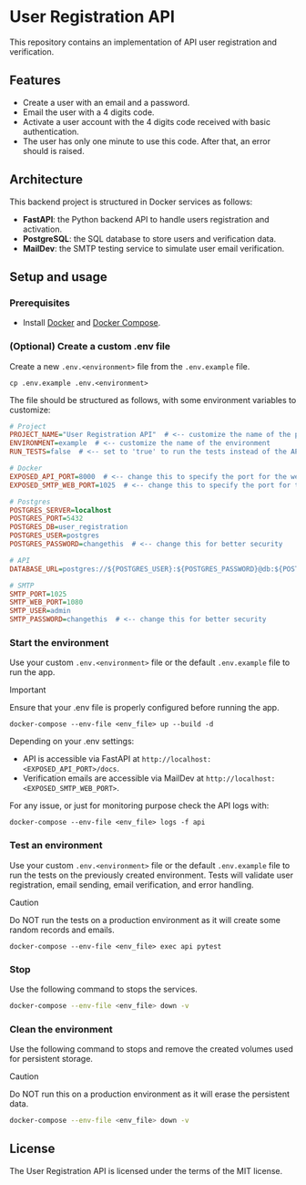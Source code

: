 # User Registration API
This repository contains an implementation of API user registration and verification.


## Features
* Create a user with an email and a password.
* Email the user with a 4 digits code.
* Activate a user account with the 4 digits code received with basic authentication.
* The user has only one minute to use this code. After that, an error should is raised.


## Architecture
This backend project is structured in Docker services as follows:
- **FastAPI**: the Python backend API to handle users registration and activation.
- **PostgreSQL**: the SQL database to store users and verification data.
- **MailDev**: the SMTP testing service to simulate user email verification.


## Setup and usage

### Prerequisites

- Install [Docker](https://docs.docker.com/get-docker/) and [Docker Compose](https://docs.docker.com/compose/install/).


### (Optional) Create a custom .env file

Create a new `.env.<environment>` file from the `.env.example` file.

```shell
cp .env.example .env.<environment>
```

The file should be structured as follows, with some environment variables to customize:

```ini
# Project
PROJECT_NAME="User Registration API"  # <-- customize the name of the project 
ENVIRONMENT=example  # <-- customize the name of the environment
RUN_TESTS=false  # <-- set to 'true' to run the tests instead of the API (explained later) 

# Docker
EXPOSED_API_PORT=8000  # <-- change this to specify the port for the web access to the API on the host
EXPOSED_SMTP_WEB_PORT=1025  # <-- change this to specify the port for the web access to the MAIL service on the host

# Postgres
POSTGRES_SERVER=localhost
POSTGRES_PORT=5432
POSTGRES_DB=user_registration
POSTGRES_USER=postgres
POSTGRES_PASSWORD=changethis  # <-- change this for better security

# API
DATABASE_URL=postgres://${POSTGRES_USER}:${POSTGRES_PASSWORD}@db:${POSTGRES_PORT}/${POSTGRES_DB}

# SMTP
SMTP_PORT=1025
SMTP_WEB_PORT=1080
SMTP_USER=admin
SMTP_PASSWORD=changethis  # <-- change this for better security
```


### Start the environment

Use your custom `.env.<environment>` file or the default `.env.example` file to run the app.

> [!IMPORTANT]
> Ensure that your .env file is properly configured before running the app.

```shell
docker-compose --env-file <env_file> up --build -d
```


Depending on your .env settings:
- API is accessible via FastAPI at `http://localhost:<EXPOSED_API_PORT>/docs`.
- Verification emails are accessible via MailDev at `http://localhost:<EXPOSED_SMTP_WEB_PORT>`.

For any issue, or just for monitoring purpose check the API logs with:

```shell
docker-compose --env-file <env_file> logs -f api
```

### Test an environment

Use your custom `.env.<environment>` file or the default `.env.example` file to run the tests on the previously created environment. Tests will validate user registration, email sending, email verification, and error handling.

> [!CAUTION]
> Do NOT run the tests on a production environment as it will create some random records and emails.

```shell
docker-compose --env-file <env_file> exec api pytest
```


### Stop

Use the following command to stops the services.

```sh
docker-compose --env-file <env_file> down -v
```


### Clean the environment

Use the following command to stops and remove the created volumes used for persistent storage.

> [!CAUTION]
> Do NOT run this on a production environment as it will erase the persistent data.

```sh
docker-compose --env-file <env_file> down -v
```


## License

The User Registration API is licensed under the terms of the MIT license.

